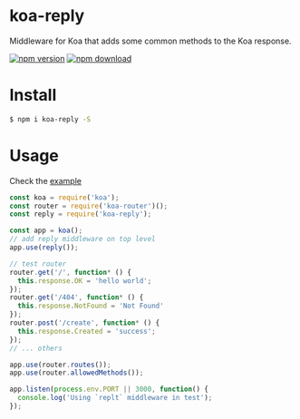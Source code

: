 # koa-reply

  Middleware for Koa that adds some common methods to the Koa response.

  [![npm version](http://img.shields.io/npm/v/koa-reply.svg)](https://www.npmjs.com/package/koa-reply)
  [![npm download](http://img.shields.io/npm/dm/koa-reply.svg)](https://www.npmjs.com/package/koa-reply)

# Install

  ```sh
  $ npm i koa-reply -S
  ```

# Usage

  Check the [example](./example.js)

  ```js
  const koa = require('koa');
  const router = require('koa-router')();
  const reply = require('koa-reply');

  const app = koa();
  // add reply middleware on top level
  app.use(reply());

  // test router
  router.get('/', function* () {
    this.response.OK = 'hello world';
  });
  router.get('/404', function* () {
    this.response.NotFound = 'Not Found'
  });
  router.post('/create', function* () {
    this.response.Created = 'success';
  });
  // ... others

  app.use(router.routes());
  app.use(router.allowedMethods());

  app.listen(process.env.PORT || 3000, function() {
    console.log('Using `replt` middleware in test');
  });
  ```
